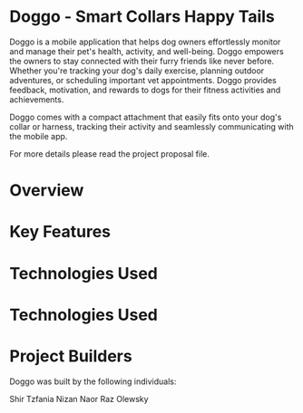 
# Doggo - Smart Collars Happy Tails

Doggo is a mobile application that helps dog owners effortlessly monitor and manage their pet's health, activity, and well-being. Doggo empowers the owners to stay connected with their furry friends like never before. Whether you're tracking your dog's daily exercise, planning outdoor adventures, or scheduling important vet appointments. Doggo provides feedback, motivation, and rewards to dogs for their fitness activities and achievements.

Doggo comes with a compact attachment that easily fits onto your dog's collar or harness, tracking their activity and seamlessly communicating with the mobile app.

For more details please read the project proposal file.

# Overview

# Key Features

# Technologies Used

# Technologies Used

# Project Builders

Doggo was built by the following individuals:

Shir Tzfania
Nizan Naor
Raz Olewsky
